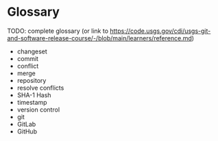 # Glossary

TODO: complete glossary (or link to https://code.usgs.gov/cdi/usgs-git-and-software-release-course/-/blob/main/learners/reference.md)

- changeset
- commit
- conflict
- merge
- repository
- resolve conflicts
- SHA-1 Hash
- timestamp
- version control
- git
- GitLab
- GitHub
